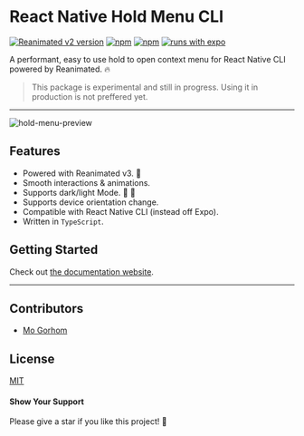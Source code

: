 # React Native Hold Menu CLI

[![Reanimated v2 version](https://img.shields.io/github/package-json/v/enesozturk/react-native-hold-menu/develop?label=Reanimated%20v2&style=flat-square)](https://www.npmjs.com/package/react-native-hold-menu) [![npm](https://img.shields.io/npm/l/react-native-hold-menu?style=flat-square)](https://www.npmjs.com/package/react-native-hold-menu) [![npm](https://img.shields.io/badge/types-included-blue?style=flat-square)](https://www.npmjs.com/package/react-native-hold-menu) [![runs with expo](https://img.shields.io/badge/Runs%20with%20Expo-4630EB.svg?style=flat-square&logo=EXPO&labelColor=f3f3f3&logoColor=000)](https://expo.io/)

A performant, easy to use hold to open context menu for React Native CLI powered by Reanimated. 🔥

> This package is experimental and still in progress. Using it in production is not preffered yet.

---

![hold-menu-preview](./preview.gif)

## Features

- Powered with Reanimated v3. 🚀
- Smooth interactions & animations.
- Supports dark/light Mode. 🌚 🌝
- Supports device orientation change.
- Compatible with React Native CLI (instead off Expo).
- Written in `TypeScript`.

## Getting Started

Check out [the documentation website](https://enesozturk.github.io/react-native-hold-menu).

---

## Contributors

- [Mo Gorhom](https://gorhom.dev/)

## License

[MIT](./LICENSE)

#### Show Your Support

Please give a star if you like this project! 🤩
